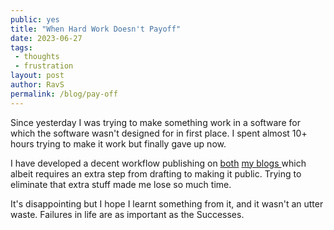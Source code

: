 ```yaml
---
public: yes
title: "When Hard Work Doesn't Payoff"
date: 2023-06-27
tags:
 - thoughts
 - frustration
layout: post
author: RavS
permalink: /blog/pay-off
---
```


Since yesterday I was trying to make something work in a software for which the software wasn't designed for in first place. I spent almost 10+ hours trying to make it work but finally gave up now.

I have developed a decent workflow publishing on [both](https://ravs.in) [my blogs ](https://1000sher.in)which albeit requires an extra step from drafting to making it public. Trying to eliminate that extra stuff made me lose so much time.

It's disappointing but I hope I learnt something from it, and it wasn't an utter waste. Failures in life are as important as the Successes. 
